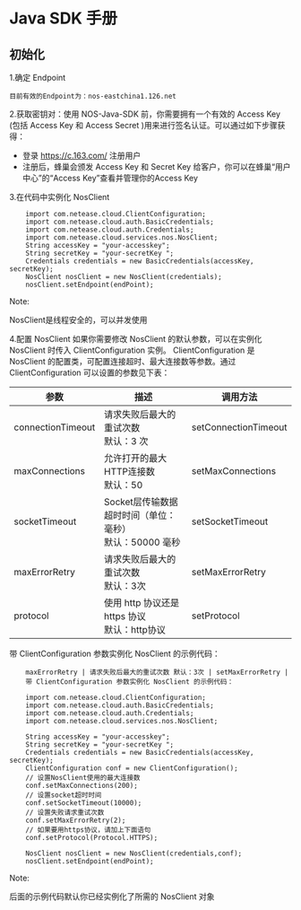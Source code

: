 # Java SDK 手册

## 初始化

1.确定 Endpoint

    目前有效的Endpoint为：nos-eastchina1.126.net

2.获取密钥对：使用 NOS-Java-SDK 前，你需要拥有一个有效的 Access Key (包括 Access Key 和 Access Secret )用来进行签名认证。可以通过如下步骤获得：

* 登录 https://c.163.com/ 注册用户
* 注册后，蜂巢会颁发 Access Key 和 Secret Key 给客户，你可以在蜂巢“用户中心”的“Access Key”查看并管理你的Access Key

3.在代码中实例化 NosClient

        import com.netease.cloud.ClientConfiguration;
        import com.netease.cloud.auth.BasicCredentials;
        import com.netease.cloud.auth.Credentials;
        import com.netease.cloud.services.nos.NosClient;
        String accessKey = "your-accesskey";
        String secretKey = "your-secretKey ";
        Credentials credentials = new BasicCredentials(accessKey, secretKey);
        NosClient nosClient = new NosClient(credentials);
        nosClient.setEndpoint(endPoint);

<span>Note:</span><div class="alertContent">NosClient是线程安全的，可以并发使用</div>

4.配置 NosClient 如果你需要修改 NosClient 的默认参数，可以在实例化 NosClient 时传入 ClientConfiguration 实例。 ClientConfiguration 是 NosClient 的配置类，可配置连接超时、最大连接数等参数。通过 ClientConfiguration 可以设置的参数见下表：

|        参数       |                            描述                            |       调用方法       |
|-------------------|------------------------------------------------------------|----------------------|
| connectionTimeout | 请求失败后最大的重试次数<br>默认：3 次                     | setConnectionTimeout |
| maxConnections    | 允许打开的最大HTTP连接数<br>默认：50                       | setMaxConnections    |
| socketTimeout     | Socket层传输数据超时时间（单位：毫秒）<br>默认：50000 毫秒 | setSocketTimeout     |
| maxErrorRetry     | 请求失败后最大的重试次数<br>默认：3次                      | setMaxErrorRetry     |
| protocol          | 使用 http 协议还是 https 协议<br>默认：http协议            | setProtocol          |

带 ClientConfiguration 参数实例化 NosClient 的示例代码：

        maxErrorRetry | 请求失败后最大的重试次数 默认：3次 | setMaxErrorRetry |
        带 ClientConfiguration 参数实例化 NosClient 的示例代码：
        
        import com.netease.cloud.ClientConfiguration;
        import com.netease.cloud.auth.BasicCredentials;
        import com.netease.cloud.auth.Credentials;
        import com.netease.cloud.services.nos.NosClient;
         
        String accessKey = "your-accesskey";
        String secretKey = "your-secretKey ";
        Credentials credentials = new BasicCredentials(accessKey, secretKey);
        ClientConfiguration conf = new ClientConfiguration();
        // 设置NosClient使用的最大连接数
        conf.setMaxConnections(200);
        // 设置socket超时时间
        conf.setSocketTimeout(10000);
        // 设置失败请求重试次数
        conf.setMaxErrorRetry(2);
        // 如果要用https协议，请加上下面语句
        conf.setProtocol(Protocol.HTTPS);

        NosClient nosClient = new NosClient(credentials,conf);
        nosClient.setEndpoint(endPoint);

<span>Note:</span><div class="alertContent">后面的示例代码默认你已经实例化了所需的 NosClient 对象</div>
